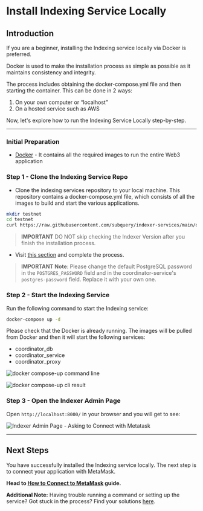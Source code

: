 # Install Indexing Service Locally

## Introduction

If you are a beginner, installing the Indexing service locally via Docker is preferred.

Docker is used to make the installation process as simple as possible as it maintains consistency and integrity.

The process includes obtaining the docker-compose.yml file and then starting the container. This can be done in 2 ways:

1. On your own computer or “localhost”
2. On a hosted service such as AWS

Now, let's explore how to run the Indexing Service Locally step-by-step.

---

### Initial Preparation

- [Docker](https://docs.docker.com/get-docker/) - It contains all the required images to run the entire Web3 application

### Step 1 - Clone the Indexing Service Repo

- Clone the indexing services repository to your local machine. This repository contains a docker-compose.yml file, which consists of all the images to build and start the various applications.

```bash
mkdir testnet
cd testnet
curl https://raw.githubusercontent.com/subquery/indexer-services/main/docker-compose.yml -o docker-compose.yml
```

> **IMPORTANT**
> DO NOT skip checking the Indexer Version after you finish the installation process.

- Visit [this section](../indexers/become-an-indexer.html#_2-1-check-indexer-version) and complete the process.

> **IMPORTANT Note**: Please change the default PostgreSQL password in the `POSTGRES_PASSWORD` field and in the coordinator-service's `postgres-password` field. Replace it with  your own one. 

### Step 2 - Start the Indexing Service

Run the following command to start the Indexing service:

```bash
docker-compose up -d
```

Please check that the Docker is already running. The images will be pulled from Docker and then it will start the following services:

- coordinator_db
- coordinator_service
- coordinator_proxy

![docker compose-up command line](/assets/img/docker_compose_up_commandline_installlocally.png)

![docker compose-up cli result](/assets/img/commandline_result_installlocally.png)

### Step 3 - Open the Indexer Admin Page

Open `http://localhost:8000/` in your browser and you will get to see:

![Indexer Admin Page - Asking to Connect with Metatask](/assets/img/admin_page_installlocally.png)

---

## Next Steps

You have successfully installed the Indexing service locally. The next step is to connect your application with MetaMask.

**Head to [How to Connect to MetaMask](../metamask/connect-metamask.md) guide.**

**Additional Note:**
Having trouble running a command or setting up the service? Got stuck in the process? Find your solutions [here](../indexers/troubleshooting-indexers.md).
